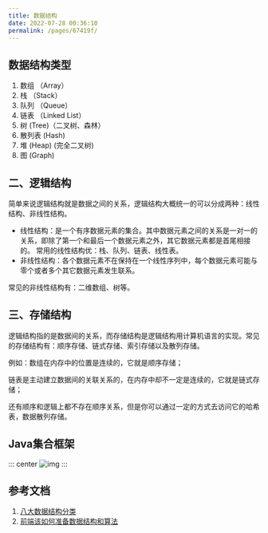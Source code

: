 ```yaml
---
title: 数据结构
date: 2022-07-28 00:36:10
permalink: /pages/67419f/
---
```


## 数据结构类型
1. 数组 （Array） 
2. 栈 （Stack） 
3. 队列 （Queue） 
4. 链表 （Linked List） 
5. 树 (Tree)（二叉树、森林） 
6. 散列表 (Hash)
7. 堆 (Heap) (完全二叉树)
8. 图 (Graph)


## 二、逻辑结构
简单来说逻辑结构就是数据之间的关系，逻辑结构大概统一的可以分成两种：线性结构、非线性结构。

- 线性结构：是一个有序数据元素的集合。其中数据元素之间的关系是一对一的关系，即除了第一个和最后一个数据元素之外，其它数据元素都是首尾相接的。 常用的线性结构优：栈、队列、链表、线性表。 
- 非线性结构：各个数据元素不在保持在一个线性序列中，每个数据元素可能与零个或者多个其它数据元素发生联系。

常见的非线性结构有：二维数组、树等。


## 三、存储结构
逻辑结构指的是数据间的关系，而存储结构是逻辑结构用计算机语言的实现。常见的存储结构有：顺序存储、链式存储、索引存储以及散列存储。

例如：数组在内存中的位置是连续的，它就是顺序存储；

链表是主动建立数据间的关联关系的，在内存中却不一定是连续的，它就是链式存储；

还有顺序和逻辑上都不存在顺序关系，但是你可以通过一定的方式去访问它的哈希表，数据散列存储。


## Java集合框架
::: center
![img](~@alias/java-struct.png)
:::


## 参考文档
1. [八大数据结构分类](https://blog.csdn.net/yeyazhishang/article/details/82353846) 
2. [前端该如何准备数据结构和算法](https://juejin.cn/post/6844903919722692621)
